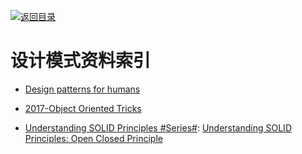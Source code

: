 [![返回目录](https://parg.co/UGo)](https://parg.co/b4z) 

# 设计模式资料索引

- [Design patterns for humans](https://github.com/kamranahmedse/design-patterns-for-humans/blob/master/README.md)

- [2017-Object Oriented Tricks](https://hackernoon.com/oo-tricks-the-art-of-command-query-separation-9343e50a3de0)

- [Understanding SOLID Principles #Series#](https://parg.co/U6m): [Understanding SOLID Principles: Open Closed Principle](https://parg.co/U6m)
